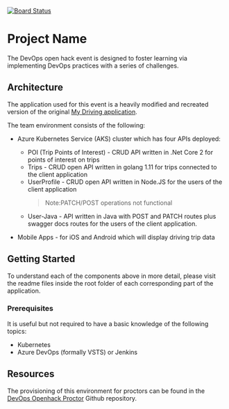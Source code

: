 [![Board Status](https://dev.azure.com/brvuong0311/0541fa3c-2ce4-4f52-a1bf-350645409731/e5f4e8e9-0827-41f5-ada3-aa116e33b626/_apis/work/boardbadge/2e86ac60-f12b-4df6-8c19-145056805288)](https://dev.azure.com/brvuong0311/0541fa3c-2ce4-4f52-a1bf-350645409731/_boards/board/t/e5f4e8e9-0827-41f5-ada3-aa116e33b626/Microsoft.RequirementCategory)
# Project Name

The DevOps open hack event is designed to foster learning via implementing DevOps practices with a series of challenges.

## Architecture

The application used for this event is a heavily modified and recreated version of the original [My Driving application](https://github.com/Azure-Samples/MyDriving).

The team environment consists of the following:

* Azure Kubernetes Service (AKS) cluster which has four APIs deployed:

  * POI (Trip Points of Interest) - CRUD API written in .Net Core 2 for points of interest on trips
  * Trips - CRUD open API written in golang 1.11 for trips connected to the client application
  * UserProfile - CRUD open API written in Node.JS for the users of the client application
    > Note:PATCH/POST operations not functional
  * User-Java - API written in Java with POST and PATCH routes plus swagger docs routes for the users of the client application.
* Mobile Apps - for iOS and Android which will display driving trip data

## Getting Started

To understand each of the components above in more detail, please visit the readme files inside the root folder of each corresponding part of the application.

### Prerequisites

It is useful but not required to have a basic knowledge of the following topics:

* Kubernetes
* Azure DevOps (formally VSTS) or Jenkins

## Resources

The provisioning of this environment for proctors can be found in the [DevOps Openhack Proctor](https://github.com/Azure-Samples/openhack-devops-proctor) Github repository.

